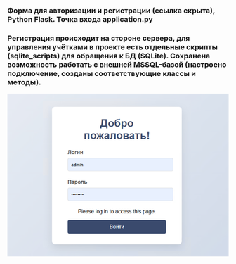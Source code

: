 ### Форма для авторизации и регистрации (ссылка скрыта), Python Flask. Точка входа application.py
### Регистрация происходит на стороне сервера, для управления учётками в проекте есть отдельные скрипты (sqlite_scripts) для обращения к БД (SQLite). Сохранена возможность работать с внешней MSSQL-базой (настроено подключение, созданы соответствующие классы и методы).

![Window](https://github.com/Demston/Flask_Auth/blob/main/screen_auth.png)
